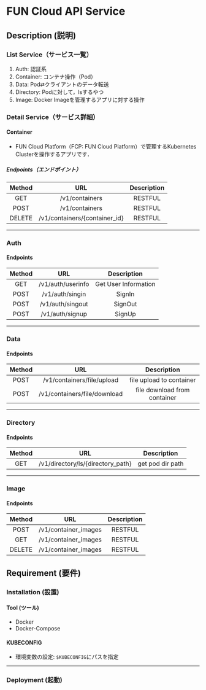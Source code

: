 # FUN Cloud API Service
## Description (説明)
### List Service（サービス一覧）
1. Auth: 認証系
2. Container: コンテナ操作（Pod）
3. Data: Pod⇄クライアントのデータ転送
4. Directory: Podに対して，lsするやつ
5. Image: Docker Imageを管理するアプリに対する操作
### Detail Service（サービス詳細）
#### Container
- FUN Cloud Platform（FCP: FUN Cloud Platform）で管理するKubernetes Clusterを操作するアプリです．
##### Endpoints（エンドポイント）
| Method |              URL              | Description |
| :----: | :---------------------------: | :---------: |
|  GET   |        /v1/containers         |   RESTFUL   |
|  POST  |        /v1/containers         |   RESTFUL   |
| DELETE | /v1/containers/{container_id} |   RESTFUL   |
---
### Auth
#### Endpoints
| Method |        URL        |     Description      |
| :----: | :---------------: | :------------------: |
|  GET   | /v1/auth/userinfo | Get User Information |
|  POST  |  /v1/auth/singin  |        SignIn        |
|  POST  | /v1/auth/singout  |       SignOut        |
|  POST  |  /v1/auth/signup  |        SignUp        |
---
### Data
#### Endpoints
| Method |             URL              |         Description          |
| :----: | :--------------------------: | :--------------------------: |
|  POST  |  /v1/containers/file/upload  |   file upload to container   |
|  POST  | /v1/containers/file/download | file download from container |
---
### Directory
#### Endpoints
| Method |                URL                |   Description    |
| :----: | :-------------------------------: | :--------------: |
|  GET   | /v1/directory/ls/{directory_path} | get pod dir path |
---
### Image
#### Endpoints
| Method |         URL          | Description |
| :----: | :------------------: | :---------: |
|  POST  | /v1/container_images |   RESTFUL   |
|  GET   | /v1/container_images |   RESTFUL   |
| DELETE | /v1/container_images |   RESTFUL   |

## Requirement (要件)
### Installation (設置)
#### Tool (ツール)
- Docker
- Docker-Compose
#### KUBECONFIG
- 環境変数の設定: `$KUBECONFIG`にパスを指定
---
### Deployment (起動)
